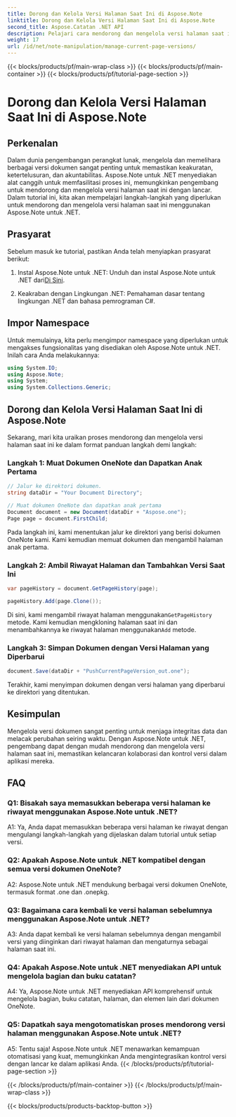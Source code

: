 ```yaml
---
title: Dorong dan Kelola Versi Halaman Saat Ini di Aspose.Note
linktitle: Dorong dan Kelola Versi Halaman Saat Ini di Aspose.Note
second_title: Aspose.Catatan .NET API
description: Pelajari cara mendorong dan mengelola versi halaman saat ini di Aspose.Note untuk .NET dengan mudah. Tingkatkan kontrol dan kolaborasi versi dokumen.
weight: 17
url: /id/net/note-manipulation/manage-current-page-versions/
---
```


{{< blocks/products/pf/main-wrap-class >}}
{{< blocks/products/pf/main-container >}}
{{< blocks/products/pf/tutorial-page-section >}}

# Dorong dan Kelola Versi Halaman Saat Ini di Aspose.Note

## Perkenalan

Dalam dunia pengembangan perangkat lunak, mengelola dan memelihara berbagai versi dokumen sangat penting untuk memastikan keakuratan, ketertelusuran, dan akuntabilitas. Aspose.Note untuk .NET menyediakan alat canggih untuk memfasilitasi proses ini, memungkinkan pengembang untuk mendorong dan mengelola versi halaman saat ini dengan lancar. Dalam tutorial ini, kita akan mempelajari langkah-langkah yang diperlukan untuk mendorong dan mengelola versi halaman saat ini menggunakan Aspose.Note untuk .NET.

## Prasyarat

Sebelum masuk ke tutorial, pastikan Anda telah menyiapkan prasyarat berikut:

1. Instal Aspose.Note untuk .NET: Unduh dan instal Aspose.Note untuk .NET dari[Di Sini](https://releases.aspose.com/note/net/).

2. Keakraban dengan Lingkungan .NET: Pemahaman dasar tentang lingkungan .NET dan bahasa pemrograman C#.

## Impor Namespace

Untuk memulainya, kita perlu mengimpor namespace yang diperlukan untuk mengakses fungsionalitas yang disediakan oleh Aspose.Note untuk .NET. Inilah cara Anda melakukannya:

```csharp
using System.IO;
using Aspose.Note;
using System;
using System.Collections.Generic;
```

## Dorong dan Kelola Versi Halaman Saat Ini di Aspose.Note

Sekarang, mari kita uraikan proses mendorong dan mengelola versi halaman saat ini ke dalam format panduan langkah demi langkah:

### Langkah 1: Muat Dokumen OneNote dan Dapatkan Anak Pertama

```csharp
// Jalur ke direktori dokumen.
string dataDir = "Your Document Directory";

// Muat dokumen OneNote dan dapatkan anak pertama
Document document = new Document(dataDir + "Aspose.one");
Page page = document.FirstChild;
```

Pada langkah ini, kami menentukan jalur ke direktori yang berisi dokumen OneNote kami. Kami kemudian memuat dokumen dan mengambil halaman anak pertama.

### Langkah 2: Ambil Riwayat Halaman dan Tambahkan Versi Saat Ini

```csharp
var pageHistory = document.GetPageHistory(page);

pageHistory.Add(page.Clone());
```

 Di sini, kami mengambil riwayat halaman menggunakan`GetPageHistory` metode. Kami kemudian mengkloning halaman saat ini dan menambahkannya ke riwayat halaman menggunakan`Add` metode.

### Langkah 3: Simpan Dokumen dengan Versi Halaman yang Diperbarui

```csharp
document.Save(dataDir + "PushCurrentPageVersion_out.one");
```

Terakhir, kami menyimpan dokumen dengan versi halaman yang diperbarui ke direktori yang ditentukan.

## Kesimpulan

Mengelola versi dokumen sangat penting untuk menjaga integritas data dan melacak perubahan seiring waktu. Dengan Aspose.Note untuk .NET, pengembang dapat dengan mudah mendorong dan mengelola versi halaman saat ini, memastikan kelancaran kolaborasi dan kontrol versi dalam aplikasi mereka.

## FAQ

### Q1: Bisakah saya memasukkan beberapa versi halaman ke riwayat menggunakan Aspose.Note untuk .NET?

A1: Ya, Anda dapat memasukkan beberapa versi halaman ke riwayat dengan mengulangi langkah-langkah yang dijelaskan dalam tutorial untuk setiap versi.

### Q2: Apakah Aspose.Note untuk .NET kompatibel dengan semua versi dokumen OneNote?

A2: Aspose.Note untuk .NET mendukung berbagai versi dokumen OneNote, termasuk format .one dan .onepkg.

### Q3: Bagaimana cara kembali ke versi halaman sebelumnya menggunakan Aspose.Note untuk .NET?

A3: Anda dapat kembali ke versi halaman sebelumnya dengan mengambil versi yang diinginkan dari riwayat halaman dan mengaturnya sebagai halaman saat ini.

### Q4: Apakah Aspose.Note untuk .NET menyediakan API untuk mengelola bagian dan buku catatan?

A4: Ya, Aspose.Note untuk .NET menyediakan API komprehensif untuk mengelola bagian, buku catatan, halaman, dan elemen lain dari dokumen OneNote.

### Q5: Dapatkah saya mengotomatiskan proses mendorong versi halaman menggunakan Aspose.Note untuk .NET?

A5: Tentu saja! Aspose.Note untuk .NET menawarkan kemampuan otomatisasi yang kuat, memungkinkan Anda mengintegrasikan kontrol versi dengan lancar ke dalam aplikasi Anda.
{{< /blocks/products/pf/tutorial-page-section >}}

{{< /blocks/products/pf/main-container >}}
{{< /blocks/products/pf/main-wrap-class >}}

{{< blocks/products/products-backtop-button >}}
